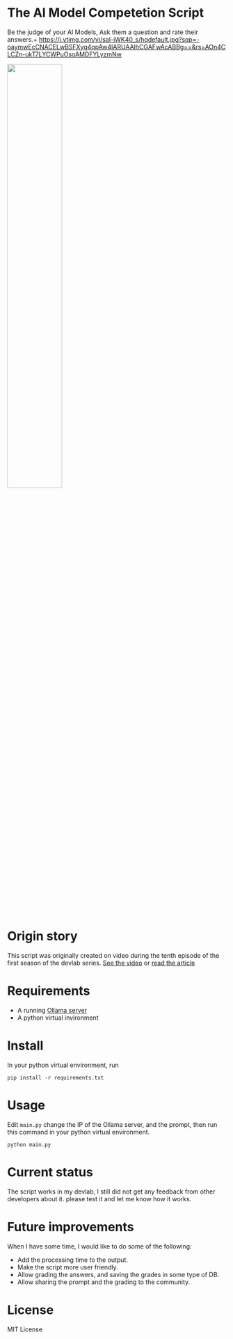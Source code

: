 # The AI Model Competetion Script
Be the judge of your AI Models, Ask them a question and rate their answers.+
https://i.ytimg.com/vi/saI-iWK40_s/hqdefault.jpg?sqp=-oaymwEcCNACELwBSFXyq4qpAw4IARUAAIhCGAFwAcABBg==&rs=AOn4CLCZn-ukT7LYCWPuOsoAMDFYLyzmNw
      
[<img src="https://i.ytimg.com/vi/saI-iWK40_s/hqdefault.jpg" width="50%">](https://www.youtube.com/watch?v=saI-iWK40_s)

# Origin story
This script was originally created on video during the tenth episode of the first season of the devlab series. [See the video](https://www.youtube.com/watch?v=EX8VcKmCI9s) or [read the article](https://medium.com/@al-saleh/the-devlab-series-season-01-episode-10-a621b80d6d97)

# Requirements
- A running [Ollama server](https://ollama.ai)
- A python virtual invironment

# Install
In your python virtual environment, run 
```
pip install -r requirements.txt
```

# Usage
Edit `main.py` change the IP of the Ollama server, and the prompt, then run this command in your python virtual environment.
```
python main.py
```
# Current status
The script works in my devlab, I still did not get any feedback from other developers about it. please test it and let me know how it works.

# Future improvements
When I have some time, I would like to do some of the following:
- Add the processing time to the output. 
- Make the script more user friendly.
- Allow grading the answers, and saving the grades in some type of DB.
- Allow sharing the prompt and the grading to the community.

# License
MIT License

